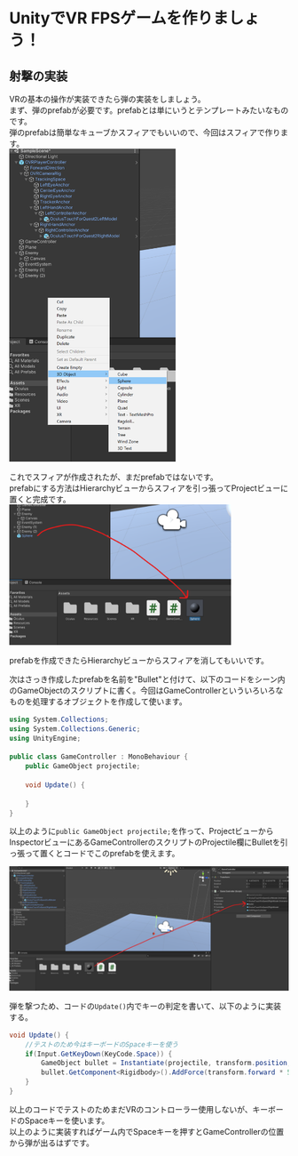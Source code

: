 # UnityでVR FPSゲームを作りましょう！
## 射撃の実装
VRの基本の操作が実装できたら弾の実装をしましょう。  
まず、弾のprefabが必要です。prefabとは単にいうとテンプレートみたいなものです。  
弾のprefabは簡単なキューブかスフィアでもいいので、今回はスフィアで作ります。  
<img src="img/sphere-create.png" width="300" />

これでスフィアが作成されたが、まだprefabではないです。  
prefabにする方法はHierarchyビューからスフィアを引っ張ってProjectビューに置くと完成です。  
<img src="img/sphere-prefab.png" width="400" />

prefabを作成できたらHierarchyビューからスフィアを消してもいいです。

次はさっき作成したprefabを名前を"Bullet"と付けて、以下のコードをシーン内のGameObjectのスクリプトに書く。今回はGameControllerといういろいろなものを処理するオブジェクトを作成して使います。
```cs
using System.Collections;
using System.Collections.Generic;
using UnityEngine;

public class GameController : MonoBehaviour {
    public GameObject projectile;

    void Update() {

    }
}
```
以上のように`public GameObject projectile;`を作って、ProjectビューからInspectorビューにあるGameControllerのスクリプトのProjectile欄にBulletを引っ張って置くとコードでこのprefabを使えます。

<img src="img/add-projectile.png" width="700" />

弾を撃つため、コードの`Update()`内でキーの判定を書いて、以下のように実装する。
```cs
void Update() {
    //テストのため今はキーボードのSpaceキーを使う
    if(Input.GetKeyDown(KeyCode.Space)) {
        GameObject bullet = Instantiate(projectile, transform.position, transform.rotation) as GameObject;
        bullet.GetComponent<Rigidbody>().AddForce(transform.forward * 500);
    }
}
```
以上のコードでテストのためまだVRのコントローラー使用しないが、キーボードのSpaceキーを使います。  
以上のように実装すればゲーム内でSpaceキーを押すとGameControllerの位置から弾が出るはずです。